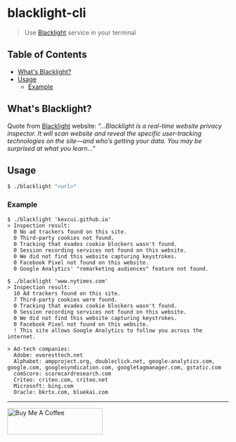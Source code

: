 # blacklight-cli

> Use [Blacklight](https://themarkup.org/blacklight) service in your terminal

## Table of Contents

- [What's Blacklight?](#whats-blacklight)
- [Usage](#usage)
  - [Example](#example)

## What's Blacklight?

Quote from [Blacklight](https://themarkup.org/blacklight) website: _"...Blacklight is a real-time website privacy inspector. It will scan website and reveal the specific user-tracking technologies on the site—and who’s getting your data. You may be surprised at what you learn..."_

## Usage

```bash
$ ./blacklight "<url>"
```

### Example

```
$ ./blacklight 'kevcui.github.io'
> Inspection result:
  0 No ad trackers found on this site.
  0 Third-party cookies not found.
  0 Tracking that evades cookie blockers wasn't found.
  0 Session recording services not found on this website.
  0 We did not find this website capturing keystrokes.
  0 Facebook Pixel not found on this website.
  0 Google Analytics' "remarketing audiences" feature not found.
```

```
$ ./blacklight 'www.nytimes.com'
> Inspection result:
  10 Ad trackers found on this site.
  7 Third-party cookies were found.
  0 Tracking that evades cookie blockers wasn't found.
  0 Session recording services not found on this website.
  0 We did not find this website capturing keystrokes.
  0 Facebook Pixel not found on this website.
  ! This site allows Google Analytics to follow you across the internet.

> Ad-tech companies:
  Adobe: everesttech.net
  Alphabet: ampproject.org, doubleclick.net, google-analytics.com, google.com, googlesyndication.com, googletagmanager.com, gstatic.com
  comScore: scorecardresearch.com
  Criteo: criteo.com, criteo.net
  Microsoft: bing.com
  Oracle: bkrtx.com, bluekai.com
```

---

<a href="https://www.buymeacoffee.com/kevcui" target="_blank"><img src="https://cdn.buymeacoffee.com/buttons/v2/default-orange.png" alt="Buy Me A Coffee" height="60px" width="217px"></a>